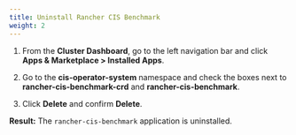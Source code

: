 ```yaml
---
title: Uninstall Rancher CIS Benchmark
weight: 2
---
```


1. From the **Cluster Dashboard**, go to the left navigation bar and click **Apps & Marketplace > Installed Apps**.

1. Go to the **cis-operator-system** namespace and check the boxes next to **rancher-cis-benchmark-crd** and **rancher-cis-benchmark**.

1. Click **Delete** and confirm **Delete**.

**Result:** The `rancher-cis-benchmark` application is uninstalled.